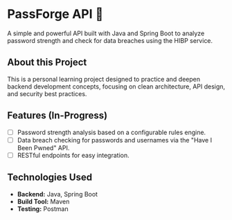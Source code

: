 # PassForge API 🚀

A simple and powerful API built with Java and Spring Boot to analyze password strength and check for data breaches using the HIBP service.

## About this Project

This is a personal learning project designed to practice and deepen backend development concepts, focusing on clean architecture, API design, and security best practices.

## Features (In-Progress)

- [ ] Password strength analysis based on a configurable rules engine.
- [ ] Data breach checking for passwords and usernames via the "Have I Been Pwned" API.
- [ ] RESTful endpoints for easy integration.

## Technologies Used

* **Backend:** Java, Spring Boot
* **Build Tool:** Maven
* **Testing:** Postman